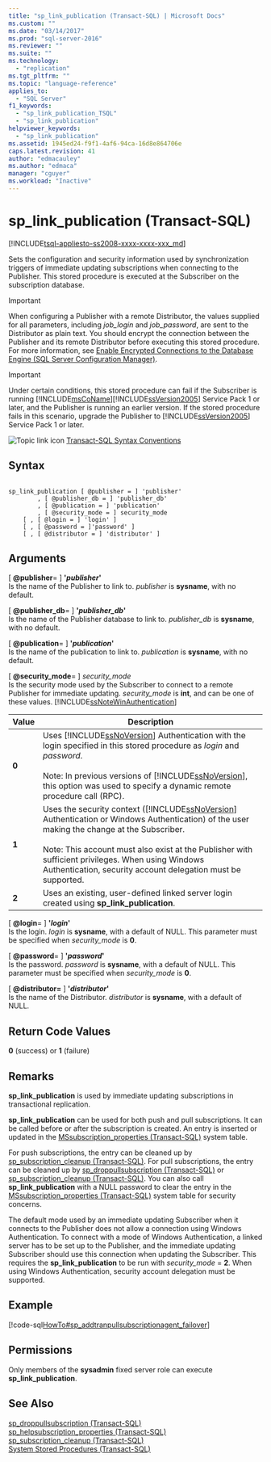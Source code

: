 ```yaml
---
title: "sp_link_publication (Transact-SQL) | Microsoft Docs"
ms.custom: ""
ms.date: "03/14/2017"
ms.prod: "sql-server-2016"
ms.reviewer: ""
ms.suite: ""
ms.technology: 
  - "replication"
ms.tgt_pltfrm: ""
ms.topic: "language-reference"
applies_to: 
  - "SQL Server"
f1_keywords: 
  - "sp_link_publication_TSQL"
  - "sp_link_publication"
helpviewer_keywords: 
  - "sp_link_publication"
ms.assetid: 1945ed24-f9f1-4af6-94ca-16d8e864706e
caps.latest.revision: 41
author: "edmacauley"
ms.author: "edmaca"
manager: "cguyer"
ms.workload: "Inactive"
---
```

# sp_link_publication (Transact-SQL)
[!INCLUDE[tsql-appliesto-ss2008-xxxx-xxxx-xxx_md](../../includes/tsql-appliesto-ss2008-xxxx-xxxx-xxx-md.md)]

  Sets the configuration and security information used by synchronization triggers of immediate updating subscriptions when connecting to the Publisher. This stored procedure is executed at the Subscriber on the subscription database.  
  
> [!IMPORTANT]  
>  When configuring a Publisher with a remote Distributor, the values supplied for all parameters, including *job_login* and *job_password*, are sent to the Distributor as plain text. You should encrypt the connection between the Publisher and its remote Distributor before executing this stored procedure. For more information, see [Enable Encrypted Connections to the Database Engine &#40;SQL Server Configuration Manager&#41;](../../database-engine/configure-windows/enable-encrypted-connections-to-the-database-engine.md).  
  
> [!IMPORTANT]  
>  Under certain conditions, this stored procedure can fail if the Subscriber is running [!INCLUDE[msCoName](../../includes/msconame-md.md)][!INCLUDE[ssVersion2005](../../includes/ssversion2005-md.md)] Service Pack 1 or later, and the Publisher is running an earlier version. If the stored procedure fails in this scenario, upgrade the Publisher to [!INCLUDE[ssVersion2005](../../includes/ssversion2005-md.md)] Service Pack 1 or later.  
  
 ![Topic link icon](../../database-engine/configure-windows/media/topic-link.gif "Topic link icon") [Transact-SQL Syntax Conventions](../../t-sql/language-elements/transact-sql-syntax-conventions-transact-sql.md)  
  
## Syntax  
  
```  
  
sp_link_publication [ @publisher = ] 'publisher'   
        , [ @publisher_db = ] 'publisher_db'   
        , [ @publication = ] 'publication'   
        , [ @security_mode = ] security_mode  
    [ , [ @login = ] 'login' ]  
    [ , [ @password = ]'password' ]  
    [ , [ @distributor = ] 'distributor' ]  
```  
  
## Arguments  
 [ **@publisher**= ] **'***publisher***'**  
 Is the name of the Publisher to link to. *publisher* is **sysname**, with no default.  
  
 [ **@publisher_db**= ] **'***publisher_db***'**  
 Is the name of the Publisher database to link to. *publisher_db* is **sysname**, with no default.  
  
 [ **@publication**= ] **'***publication***'**  
 Is the name of the publication to link to. *publication* is **sysname**, with no default.  
  
 [ **@security_mode**= ] *security_mode*  
 Is the security mode used by the Subscriber to connect to a remote Publisher for immediate updating. *security_mode* is **int**, and can be one of these values. [!INCLUDE[ssNoteWinAuthentication](../../includes/ssnotewinauthentication-md.md)]  
  
|Value|Description|  
|-----------|-----------------|  
|**0**|Uses [!INCLUDE[ssNoVersion](../../includes/ssnoversion-md.md)] Authentication with the login specified in this stored procedure as *login* and *password*.<br /><br /> Note: In previous versions of [!INCLUDE[ssNoVersion](../../includes/ssnoversion-md.md)], this option was used to specify a dynamic remote procedure call (RPC).|  
|**1**|Uses the security context ([!INCLUDE[ssNoVersion](../../includes/ssnoversion-md.md)] Authentication or Windows Authentication) of the user making the change at the Subscriber.<br /><br /> Note: This account must also exist at the Publisher with sufficient privileges. When using Windows Authentication, security account delegation must be supported.|  
|**2**|Uses an existing, user-defined linked server login created using **sp_link_publication**.|  
  
 [ **@login**= ] **'***login***'**  
 Is the login. *login* is **sysname**, with a default of NULL. This parameter must be specified when *security_mode* is **0**.  
  
 [ **@password**= ] **'***password***'**  
 Is the password. *password* is **sysname**, with a default of NULL. This parameter must be specified when *security_mode* is **0**.  
  
 [ **@distributor=** ] **'***distributor***'**  
 Is the name of the Distributor. *distributor* is **sysname**, with a default of NULL.  
  
## Return Code Values  
 **0** (success) or **1** (failure)  
  
## Remarks  
 **sp_link_publication** is used by immediate updating subscriptions in transactional replication.  
  
 **sp_link_publication** can be used for both push and pull subscriptions. It can be called before or after the subscription is created. An entry is inserted or updated in the [MSsubscription_properties &#40;Transact-SQL&#41;](../../relational-databases/system-tables/mssubscription-properties-transact-sql.md) system table.  
  
 For push subscriptions, the entry can be cleaned up by [sp_subscription_cleanup &#40;Transact-SQL&#41;](../../relational-databases/system-stored-procedures/sp-subscription-cleanup-transact-sql.md). For pull subscriptions, the entry can be cleaned up by [sp_droppullsubscription &#40;Transact-SQL&#41;](../../relational-databases/system-stored-procedures/sp-droppullsubscription-transact-sql.md) or [sp_subscription_cleanup &#40;Transact-SQL&#41;](../../relational-databases/system-stored-procedures/sp-subscription-cleanup-transact-sql.md). You can also call **sp_link_publication** with a NULL password to clear the entry in the [MSsubscription_properties &#40;Transact-SQL&#41;](../../relational-databases/system-tables/mssubscription-properties-transact-sql.md) system table for security concerns.  
  
 The default mode used by an immediate updating Subscriber when it connects to the Publisher does not allow a connection using Windows Authentication. To connect with a mode of Windows Authentication, a linked server has to be set up to the Publisher, and the immediate updating Subscriber should use this connection when updating the Subscriber. This requires the **sp_link_publication** to be run with *security_mode* = **2**. When using Windows Authentication, security account delegation must be supported.  
  
## Example  
 [!code-sql[HowTo#sp_addtranpullsubscriptionagent_failover](../../relational-databases/replication/codesnippet/tsql/sp-link-publication-tran_1.sql)]  
  
## Permissions  
 Only members of the **sysadmin** fixed server role can execute **sp_link_publication**.  
  
## See Also  
 [sp_droppullsubscription &#40;Transact-SQL&#41;](../../relational-databases/system-stored-procedures/sp-droppullsubscription-transact-sql.md)   
 [sp_helpsubscription_properties &#40;Transact-SQL&#41;](../../relational-databases/system-stored-procedures/sp-helpsubscription-properties-transact-sql.md)   
 [sp_subscription_cleanup &#40;Transact-SQL&#41;](../../relational-databases/system-stored-procedures/sp-subscription-cleanup-transact-sql.md)   
 [System Stored Procedures &#40;Transact-SQL&#41;](../../relational-databases/system-stored-procedures/system-stored-procedures-transact-sql.md)  
  
  

